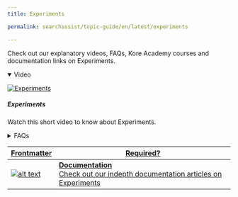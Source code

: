 ```yaml
---
title: Experiments

permalink: searchassist/topic-guide/en/latest/experiments

---
```

<!--#### Topic Guide
###### Experiments-->

  Check out our explanatory videos, FAQs, Kore Academy courses and documentation links on Experiments.

<details class="introduction-video" open>
  <summary>Video
  </summary>
  
   [![Experiments](images/VideoCoverImage.png)](https://player.vimeo.com/video/751566678?h=bde16d7268&badge=0&autopause=0&player_id=0&app_id=58479/embed)

  ##### Experiments
  Watch this short video to know about Experiments.

</details>

<details>
  <summary>FAQs
  </summary>

  <a class="doc-link" target="_blank" href="https://docs.kore.ai/searchassist/experiment-with-search-variants/introduction-to-experiments/">
 
  What are experiments ?


</a>

 <a class="doc-link" target="_blank" href="https://docs.kore.ai/searchassist/experiment-with-search-variants/experiments/">
 
  How do I configure experiments?


</a>
 
  
<a class="doc-link" target="_blank" href="https://docs.kore.ai/searchassist/experiment-with-search-variants/experiments/">

  How to check insights after running an experiment?

</a>
  

</details>

<a class="doc-link" target="_blank" href="https://docs.kore.ai/searchassist/experiment-with-search-variants/introduction-to-experiments/">

| Frontmatter | Required? |
|-------------|-------------|
| ![alt text](images/SA_Documentation.svg "Title") | **Documentation**  <br /> Check out our indepth documentation articles on Experiments | 


</a>
